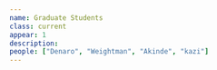 ```yaml
---
name: Graduate Students
class: current
appear: 1
description: 
people: ["Denaro", "Weightman", "Akinde", "kazi"]
---
```

